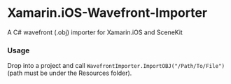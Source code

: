 # Xamarin.iOS-Wavefront-Importer
A C# wavefront (.obj) importer for Xamarin.iOS and SceneKit

### Usage
Drop into a project and call `WavefrontImporter.ImportOBJ("/Path/To/File")` (path must be under the Resources folder).
